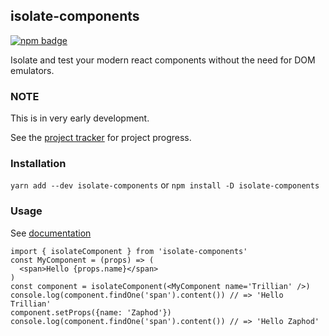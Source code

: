 ## isolate-components
[![npm badge](https://img.shields.io/npm/v/isolate-components)](https://npmjs.com/package/isolate-components)

Isolate and test your modern react components without the need for DOM emulators.


### NOTE
This is in very early development.

See the [project tracker](https://github.com/davidmfoley/isolate-components/projects/1) for project progress.

### Installation

`yarn add --dev isolate-components` or `npm install -D isolate-components`

### Usage

See [documentation](https://davidmfoley.github.io/isolated-components)

```
import { isolateComponent } from 'isolate-components'
const MyComponent = (props) => (
  <span>Hello {props.name}</span>
)
const component = isolateComponent(<MyComponent name='Trillian' />)
console.log(component.findOne('span').content()) // => 'Hello Trillian'
component.setProps({name: 'Zaphod'})
console.log(component.findOne('span').content()) // => 'Hello Zaphod'
```
